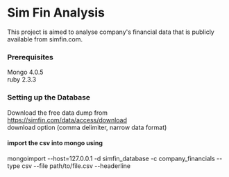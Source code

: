 # Sim Fin Analysis

This project is aimed to analyse company's financial data that is publicly available from simfin.com.

### Prerequisites
Mongo 4.0.5  
ruby 2.3.3

### Setting up the Database
Download the free data dump from https://simfin.com/data/access/download  
download option (comma delimiter, narrow data format) 
#### import the csv into mongo using
mongoimport --host=127.0.0.1 -d simfin_database -c company_financials --type csv --file path/to/file.csv --headerline
